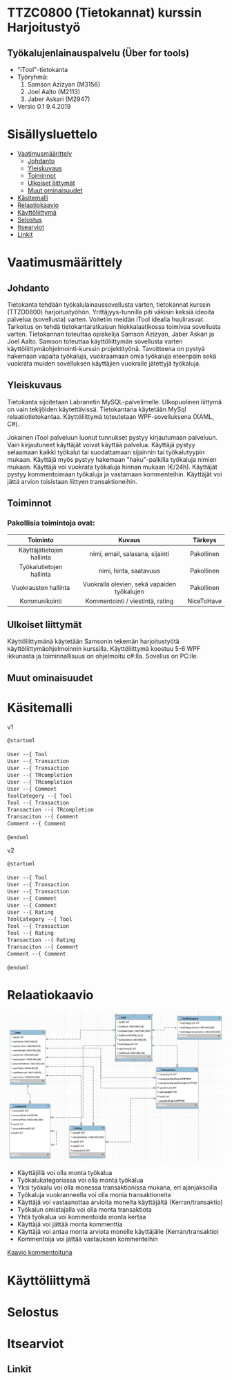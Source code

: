 # TTZC0800 (Tietokannat) kurssin Harjoitustyö

## Työkalujenlainauspalvelu (Über for tools)

* "iTool"-tietokanta
* Työryhmä: 
    1. Samson Azizyan (M3156)
    2. Joel Aalto (M2113)
    3. Jaber Askari (M2947)
* Versio 0.1 9.4.2019

# Sisällysluettelo

* [Vaatimusmäärittely](#vaatimusmäärittely)
    * [Johdanto](#johdanto)
    * [Yleiskuvaus](#yleiskuvaus)
    * [Toiminnot](#toiminnot)
    * [Ulkoiset liittymät](#ulkoiset-liittymät)
    * [Muut ominaisuudet](#muut-ominaisuudet)
* [Käsitemalli](#käsitemalli)
* [Relaatiokaavio](#relaatiokaavio)
* [Käyttöliittymä](#käyttöliittymä)
* [Selostus](#selostus)
* [Itsearviot](#itsearviot)
* [Linkit](#linkit)

# Vaatimusmäärittely

## Johdanto

Tietokanta tehdään työkalulainaussovellusta varten, tietokannat kurssin (TTZO0800) harjoitustyöhön. Yrittäjyys-tunnilla piti väkisin keksiä ideoita palvelua (sovellusta) varten. Voitetiin meidän iTool idealla huulirasvat.
Tarkoitus on tehdä tietokantaratkaisun hiekkalaatikossa toimivaa sovellusta varten. Tietokannan toteuttaa opiskelija Samson Azizyan, Jaber Askari ja Joel Aalto. Samson toteuttaa käyttöliittymän sovellusta varten käyttöliittymäohjelmointi-kurssin projektityönä.
Tavoitteena on pystyä hakemaan vapaita työkaluja, vuokraamaan omia työkaluja eteenpäin sekä vuokrata muiden sovelluksen käyttäjien vuokralle jätettyjä työkaluja.

## Yleiskuvaus

Tietokanta sijoitetaan Labranetin MySQL-palvelimelle. Ulkopuolinen liittymä on vain tekijöiden käytettävissä.
Tietokantana käytetään MySql relaatiotietokantaa. Käyttöliittymä toteutetaan WPF-sovelluksena (XAML, C#).

Jokainen iTool palveluun luonut tunnukset pystyy kirjautumaan palveluun. Vain kirjautuneet käyttäjät voivat käyttää palvelua. Käyttäjä pystyy selaamaan kaikki työkalut tai suodattamaan sijainnin tai työkalutyypin mukaan.
Käyttäjä myös pystyy hakemaan "haku"-palkilla työkaluja nimien mukaan. Käyttäjä voi vuokrata työkaluja hinnan mukaan (€/24h). Käyttäjät pystyy kommentoimaan työkaluja ja vastamaan kommenteihin.
Käyttäjät voi jättä arvion toisistaan liittyen transaktioneihin.


## Toiminnot

### Pakollisia toimintoja ovat:

| Toiminto | Kuvaus | Tärkeys |
|:-:|:-:|:-:|
| Käyttäjätietojen hallinta | nimi, email, salasana, sijainti | Pakollinen |
| Työkalutietojen hallinta | nimi, hinta, saatavuus | Pakollinen |
| Vuokrausten hallinta | Vuokralla olevien, sekä vapaiden työkalujen | Pakollinen|
| Kommunikointi | Kommentointi / viestintä, rating | NiceToHave |

<!--1. Käyttäjätietojen (ID, nimi, email, salasana) hallinta
2. Työkalutietojen (ID, nimi, hinta) hallinta
3. Vuokralla olevien työkalujen hallinta
4. Saatavilla olevien työkalujen hallinta
5. Omien työkalujen hallinta -->

## Ulkoiset liittymät

Käyttöliittymänä käytetään Samsonin tekemän harjoitustyötä käyttöliittymäohjelmoinnin kurssilla. Käyttöliittymä koostuu 5-6 WPF ikkunasta ja toiminnallisuus on ohjelmoitu c#:lla.
Sovellus on PC:lle.


## Muut ominaisuudet




# Käsitemalli

v1

```plantuml
@startuml

User --{ Tool
User --{ Transaction
User --{ Transaction
User --{ TRcompletion
User --{ TRcompletion
User --{ Comment
ToolCategory --{ Tool
Tool --{ Transaction
Transaction --{ TRcompletion
Transaciton --{ Comment
Comment --{ Comment

@enduml
```

v2

```plantuml
@startuml

User --{ Tool
User --{ Transaction
User --{ Transaction
User --{ Comment
User --{ Comment
User --{ Rating
ToolCategory --{ Tool
Tool --{ Transaction
Tool --{ Rating
Transaction --{ Rating
Transaciton --{ Comment
Comment --{ Comment

@enduml
```

# Relaatiokaavio

![](Image/iTool_v2.JPG)

* Käyttäjillä voi olla monta työkalua
* Työkalukategoriassa voi olla monta työkalua
* Yksi työkalu voi olla monessa transaktionissa mukana, eri ajanjaksoilla
* Työkaluja vuokranneella voi olla monia transaktioneita
* Käyttäjä voi vastaanottaa arvioita monelta käyttäjältä (Kerran/transaktio)
* Työkalun omistajalla voi olla monta transaktiota
* Yhtä työkalua voi kommentoida monta kertaa
* Käyttäjä voi jättää monta kommenttia
* Käyttäjä voi antaa monta arviota monelle käyttäjälle (Kerran/transaktio)
* Kommentoija voi jättää vastauksen kommenteihin

[Kaavio kommentoituna](Image/iTool_v2_captions.JPG)


# Käyttöliittymä


# Selostus


# Itsearviot


## Linkit

